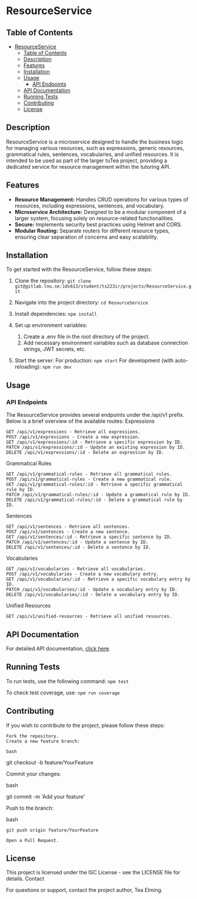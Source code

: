 # ResourceService
## Table of Contents
- [ResourceService](#resourceservice)
  - [Table of Contents](#table-of-contents)
  - [Description](#description)
  - [Features](#features)
  - [Installation](#installation)
  - [Usage](#usage)
    - [API Endpoints](#api-endpoints)
  - [API Documentation](#api-documentation)
  - [Running Tests](#running-tests)
  - [Contributing](#contributing)
  - [License](#license)
## Description
ResourceService is a microservice designed to handle the business logic for managing various resources, such as expressions, generic resources, grammatical rules, sentences, vocabularies, and unified resources. It is intended to be used as part of the larger tuTea project, providing a dedicated service for resource management within the tutoring API.

## Features
- **Resource Management:** Handles CRUD operations for various types of resources, including expressions, sentences, and vocabulary.
- **Microservice Architecture:** Designed to be a modular component of a larger system, focusing solely on resource-related functionalities.
- **Secure:** Implements security best practices using Helmet and CORS.
- **Modular Routing:** Separate routers for different resource types, ensuring clear separation of concerns and easy scalability.



## Installation

To get started with the ResourceService, follow these steps:

1. Clone the repository:
   ```git clone git@gitlab.lnu.se:1dv613/student/ts223ir/projects/ResourceService.git```

2. Navigate into the project directory: ```cd ResourceService```

3. Install dependencies: ```npm install```

4. Set up environment variables:
   1. Create a .env file in the root directory of the project.
   2. Add necessary environment variables such as database connection strings, JWT secrets, etc.

5. Start the server:
  For production: ```npm start```
  For development (with auto-reloading): ```npm run dev```

## Usage
### API Endpoints

The ResourceService provides several endpoints under the /api/v1 prefix. Below is a brief overview of the available routes:
Expressions

    GET /api/v1/expressions - Retrieve all expressions.
    POST /api/v1/expressions - Create a new expression.
    GET /api/v1/expressions/:id - Retrieve a specific expression by ID.
    PATCH /api/v1/expressions/:id - Update an existing expression by ID.
    DELETE /api/v1/expressions/:id - Delete an expression by ID.

Grammatical Rules

    GET /api/v1/grammatical-rules - Retrieve all grammatical rules.
    POST /api/v1/grammatical-rules - Create a new grammatical rule.
    GET /api/v1/grammatical-rules/:id - Retrieve a specific grammatical rule by ID.
    PATCH /api/v1/grammatical-rules/:id - Update a grammatical rule by ID.
    DELETE /api/v1/grammatical-rules/:id - Delete a grammatical rule by ID.

Sentences

    GET /api/v1/sentences - Retrieve all sentences.
    POST /api/v1/sentences - Create a new sentence.
    GET /api/v1/sentences/:id - Retrieve a specific sentence by ID.
    PATCH /api/v1/sentences/:id - Update a sentence by ID.
    DELETE /api/v1/sentences/:id - Delete a sentence by ID.

Vocabularies

    GET /api/v1/vocabularies - Retrieve all vocabularies.
    POST /api/v1/vocabularies - Create a new vocabulary entry.
    GET /api/v1/vocabularies/:id - Retrieve a specific vocabulary entry by ID.
    PATCH /api/v1/vocabularies/:id - Update a vocabulary entry by ID.
    DELETE /api/v1/vocabularies/:id - Delete a vocabulary entry by ID.

Unified Resources

    GET /api/v1/unified-resources - Retrieve all unified resources.


## API Documentation
For detailed API documentation, [click here](https://documenter.getpostman.com/view/24583442/2sAXjNXAtf).


## Running Tests

To run tests, use the following command: ```npm test```

To check test coverage, use: ```npm run coverage```

## Contributing

If you wish to contribute to the project, please follow these steps:

    Fork the repository.
    Create a new feature branch:

    bash

git checkout -b feature/YourFeature

Commit your changes:

bash

git commit -m 'Add your feature'

Push to the branch:

bash

    git push origin feature/YourFeature

    Open a Pull Request.

## License

This project is licensed under the ISC License - see the LICENSE file for details.
Contact

For questions or support, contact the project author, Tea Elming.